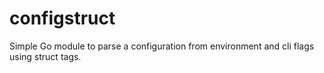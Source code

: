 # configstruct
Simple Go module to parse a configuration from environment and cli flags using struct tags.
